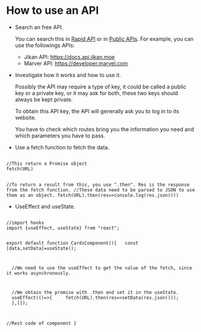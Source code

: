 # How to use an API

- Search an free API.

  You can search this in [Rapid API](https://rapidapi.com) or in [Public APIs](https://publicapis.io).
  For example, you can use the followings APIs:

  - Jikan API: https://docs.api.jikan.moe
  - Marver API: https://developer.marvel.com

- Investigate how it works and how to use it.

  Possibly the API may require a type of key, it could be called a public key or a private key, or it may ask for both, these two keys should always be kept private.

  To obtain this API key, the API will generally ask you to log in to its website.

  You have to check which routes bring you the information you need and which parameters you have to pass.

- Use a fetch function to fetch the data.

<Code language="typescript" >
//This return a Promise object
fetch(URL)

//To return a result from this, you use ".then". Res is the response from the fetch function.
//These data need to be parsed to JSON to use them as an object.
fetch(URL).then(res=>console.log(res.json()))
</Code>

- UseEffect and useState.

<Code language="tsx" >
//import hooks
import {useEffect, useState} from "react";

export default function CardsComponent(){
&nbsp;&nbsp;const [data,setData]=useState();

&nbsp;&nbsp;//We need to use the useEffect to get the value of the fetch, since it works asynchronously.

&nbsp;&nbsp;//We obtain the promise with .then and set it in the useState.
&nbsp;&nbsp;useEffect(()=>{
&nbsp;&nbsp;&nbsp;&nbsp;fetch(URL).then(res=>setData(res.json()));
&nbsp;&nbsp;},[]);

//Rest code of component
}
</Code>
